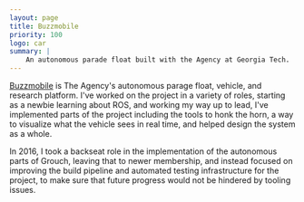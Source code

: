 ```yaml
---
layout: page
title: Buzzmobile
priority: 100
logo: car
summary: |
    An autonomous parade float built with the Agency at Georgia Tech.
---
```


[Buzzmobile](https://github.com/gtagency/buzzmobile) is The Agency's autonomous
parage float, vehicle, and research platform. I've worked on the project in a
variety of roles, starting as a newbie learning about ROS, and working my way up
to lead, I've implemented parts of the project including the tools to honk the
horn, a way to visualize what the vehicle sees in real time, and helped design
the system as a whole.

In 2016, I took a backseat role in the implementation of the autonomous parts of
Grouch, leaving that to newer membership, and instead focused on improving the
build pipeline and automated testing infrastructure for the project, to make
sure that future progress would not be hindered by tooling issues.
